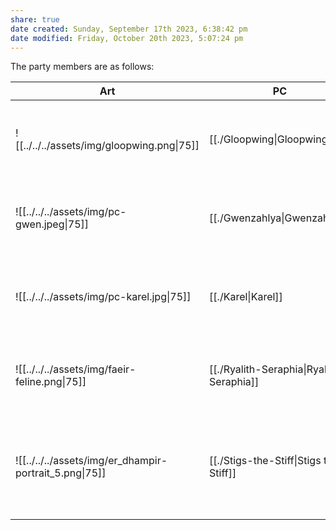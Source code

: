 ```yaml
---
share: true
date created: Sunday, September 17th 2023, 6:38:42 pm
date modified: Friday, October 20th 2023, 5:07:24 pm
---
```


The party members are as follows: 

| Art                                         | PC                                                                     | Quick Stats                                             | Ancestry | Background    | Class                 | Proficiencies                                                                                      | Languages                       |
| ------------------------------------------- | ---------------------------------------------------------------------- | ------------------------------------------------------- | -------- | ------------- | --------------------- | -------------------------------------------------------------------------------------------------- | ------------------------------- |
| ![[../../../assets/img/gloopwing.png\|75]]             | [[./Gloopwing\|Gloopwing]]               | :rif_eye:10 :rif_spy:11<br>:rif_shield:18 :fas_heart:13 | Plasmoid | Haunted One   | Fighter<br> (lvl 2)   | Arcana, History, Insight, Religion<br>Strength, Constitution                                       | Common, Draconic, Giant, Goblin |
| ![[../../../assets/img/pc-gwen.jpeg\|75]]              | [[./Gwenzahlya\|Gwenzahlya]]             | :rif_eye:12 :rif_spy:14<br>:rif_shield:18 :fas_heart:14 | Doloi    | Spirit Medium | Wizard<br> (lvl 2)    | Arcana, Investigation, Perception, Performance<br>Intelligence, Wisdom                             | Common, Goblin                  |
| ![[../../../assets/img/pc-karel.jpg\|75]]              | [[./Karel\|Karel]]                       | :rif_eye:10 :rif_spy:13<br>:rif_shield:16 :fas_heart:21 | Human    | Renegade      | Pugilist<br> (lvl 2)  | Athletics, Insight, Intimidation, Survival<br>Strength, Constitution                               | Common                          |
| ![[../../../assets/img/faeir-feline.png\|75]]          | [[./Ryalith-Seraphia\|Ryalith Seraphia]] | :rif_eye:12 :rif_spy:12<br>:rif_shield:16 :fas_heart:22 | Faeir    | Criminal      | Pugilist<br> (lvl 2)  | Athletics, Deception, Perception, Stealth<br>Strength, Constitution                                | Common, Faeir                   |
| ![[../../../assets/img/er_dhampir-portrait_5.png\|75]] | [[./Stigs-the-Stiff\|Stigs the Stiff]]   | :rif_eye:13 :rif_spy:15<br>:rif_shield:16 :fas_heart:17 | Dhampir  | Shipwright    | Artificer<br> (lvl 2) | Arcana, History, Investigation, Perception, Sleight of Hand, Stealth<br>Constitution, Intelligence | Common                          |
